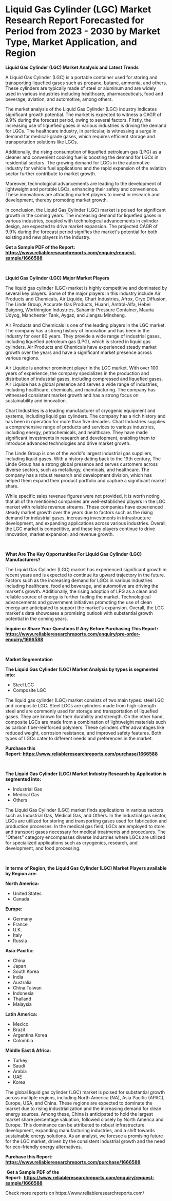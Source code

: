 <p><h1>Liquid Gas Cylinder (LGC) Market Research Report Forecasted for Period from 2023 -  2030 by Market Type, Market Application, and Region</h1></p><p><strong>Liquid Gas Cylinder (LGC) Market Analysis and Latest Trends</strong></p>
<p><p>A Liquid Gas Cylinder (LGC) is a portable container used for storing and transporting liquefied gases such as propane, butane, ammonia, and others. These cylinders are typically made of steel or aluminum and are widely used in various industries including healthcare, pharmaceuticals, food and beverage, aviation, and automotive, among others.</p><p>The market analysis of the Liquid Gas Cylinder (LGC) industry indicates significant growth potential. The market is expected to witness a CAGR of 9.9% during the forecast period, owing to several factors. Firstly, the increasing use of liquefied gases in various industries is driving the demand for LGCs. The healthcare industry, in particular, is witnessing a surge in demand for medical-grade gases, which requires efficient storage and transportation solutions like LGCs.</p><p>Additionally, the rising consumption of liquefied petroleum gas (LPG) as a cleaner and convenient cooking fuel is boosting the demand for LGCs in residential sectors. The growing demand for LGCs in the automotive industry for vehicle fuel applications and the rapid expansion of the aviation sector further contribute to market growth.</p><p>Moreover, technological advancements are leading to the development of lightweight and portable LGCs, enhancing their safety and convenience. These innovations are attracting market players to invest in research and development, thereby promoting market growth.</p><p>In conclusion, the Liquid Gas Cylinder (LGC) market is poised for significant growth in the coming years. The increasing demand for liquefied gases in various industries, coupled with technological advancements in cylinder design, are expected to drive market expansion. The projected CAGR of 9.9% during the forecast period signifies the market's potential for both existing and new players in the industry.</p></p>
<p><strong>Get a Sample PDF of the Report:&nbsp; <a href="https://www.reliableresearchreports.com/enquiry/request-sample/1666588">https://www.reliableresearchreports.com/enquiry/request-sample/1666588</a></strong></p>
<p>&nbsp;</p>
<p><strong>Liquid Gas Cylinder (LGC) Major Market Players</strong></p>
<p><p>The liquid gas cylinder (LGC) market is highly competitive and dominated by several key players. Some of the major players in this industry include Air Products and Chemicals, Air Liquide, Chart Industries, Afrox, Cryo Diffusion, The Linde Group, Accurate Gas Products, Huanri, Amtrol-Alfa, Hebei Baigong, Worthington Industries, Sahamitr Pressure Container, Mauria Udyog, Manchester Tank, Aygaz, and Jiangsu Minsheng.</p><p>Air Products and Chemicals is one of the leading players in the LGC market. The company has a strong history of innovation and has been in the industry for over 80 years. They provide a wide range of industrial gases, including liquefied petroleum gas (LPG), which is stored in liquid gas cylinders. Air Products and Chemicals have experienced steady market growth over the years and have a significant market presence across various regions.</p><p>Air Liquide is another prominent player in the LGC market. With over 100 years of experience, the company specializes in the production and distribution of industrial gases, including compressed and liquefied gases. Air Liquide has a global presence and serves a wide range of industries, including healthcare, chemicals, and manufacturing. The company has witnessed consistent market growth and has a strong focus on sustainability and innovation.</p><p>Chart Industries is a leading manufacturer of cryogenic equipment and systems, including liquid gas cylinders. The company has a rich history and has been in operation for more than five decades. Chart Industries supplies a comprehensive range of products and services to various industries, including energy, petrochemicals, and healthcare. They have made significant investments in research and development, enabling them to introduce advanced technologies and drive market growth.</p><p>The Linde Group is one of the world's largest industrial gas suppliers, including liquid gases. With a history dating back to the 19th century, The Linde Group has a strong global presence and serves customers across diverse sectors, such as metallurgy, chemicals, and healthcare. The company has a robust research and development division, which has helped them expand their product portfolio and capture a significant market share.</p><p>While specific sales revenue figures were not provided, it is worth noting that all of the mentioned companies are well-established players in the LGC market with reliable revenue streams. These companies have experienced steady market growth over the years due to factors such as the rising demand for industrial gases, increasing investments in infrastructure development, and expanding applications across various industries. Overall, the LGC market is competitive, and these key players continue to drive innovation, market expansion, and revenue growth.</p></p>
<p>&nbsp;</p>
<p><strong>What Are The Key Opportunities For Liquid Gas Cylinder (LGC) Manufacturers?</strong></p>
<p><p>The Liquid Gas Cylinder (LGC) market has experienced significant growth in recent years and is expected to continue its upward trajectory in the future. Factors such as the increasing demand for LGCs in various industries including healthcare, food and beverage, and automotive are driving the market's growth. Additionally, the rising adoption of LPG as a clean and reliable source of energy is further fueling the market. Technological advancements and government initiatives promoting the use of clean energy are anticipated to support the market's expansion. Overall, the LGC market's data showcases a promising outlook with substantial growth potential in the coming years.</p></p>
<p><strong>Inquire or Share Your Questions If Any Before Purchasing This Report: <a href="https://www.reliableresearchreports.com/enquiry/pre-order-enquiry/1666588">https://www.reliableresearchreports.com/enquiry/pre-order-enquiry/1666588</a></strong></p>
<p>&nbsp;</p>
<p><strong>Market Segmentation</strong></p>
<p><strong>The Liquid Gas Cylinder (LGC) Market Analysis by types is segmented into:</strong></p>
<p><ul><li>Steel LGC</li><li>Composite LGC</li></ul></p>
<p><p>The liquid gas cylinder (LGC) market consists of two main types: steel LGC and composite LGC. Steel LGCs are cylinders made from high-strength steel and are commonly used for storage and transportation of liquefied gases. They are known for their durability and strength. On the other hand, composite LGCs are made from a combination of lightweight materials such as carbon fiber-reinforced polymers. These cylinders offer advantages like reduced weight, corrosion resistance, and improved safety features. Both types of LGCs cater to different needs and preferences in the market.</p></p>
<p><strong>Purchase this Report:&nbsp;<a href="https://www.reliableresearchreports.com/purchase/1666588">https://www.reliableresearchreports.com/purchase/1666588</a></strong></p>
<p>&nbsp;</p>
<p><strong>The Liquid Gas Cylinder (LGC) Market Industry Research by Application is segmented into:</strong></p>
<p><ul><li>Industrial Gas</li><li>Medical Gas</li><li>Others</li></ul></p>
<p><p>The Liquid Gas Cylinder (LGC) market finds applications in various sectors such as Industrial Gas, Medical Gas, and Others. In the industrial gas sector, LGCs are utilized for storing and transporting gases used for fabrication and production processes. In the medical gas field, LGCs are employed to store and transport gases necessary for medical treatments and procedures. The "Others" category encompasses diverse industries where LGCs are utilized for specialized applications such as cryogenics, research, and development, and food processing.</p></p>
<p>&nbsp;</p>
<p><strong>In terms of Region, the Liquid Gas Cylinder (LGC) Market Players available by Region are:</strong></p>
<p>
    <p> <strong> North America: </strong>
        <ul>
            <li>United States</li>
            <li>Canada</li>
        </ul>
        </p> 
    <p> <strong> Europe: </strong>
        <ul>
            <li>Germany</li>
            <li>France</li>
            <li>U.K.</li>
            <li>Italy</li>
            <li>Russia</li>
        </ul>
        </p> 
    <p> <strong> Asia-Pacific: </strong>
        <ul>
            <li>China</li>
            <li>Japan</li>
            <li>South Korea</li>
            <li>India</li>
            <li>Australia</li>
            <li>China Taiwan</li>
            <li>Indonesia</li>
            <li>Thailand</li>
            <li>Malaysia</li>
        </ul>
        </p> 
    <p> <strong> Latin America: </strong>
        <ul>
            <li>Mexico</li>
            <li>Brazil</li>
            <li>Argentina Korea</li>
            <li>Colombia</li>
        </ul>
        </p> 
    <p> <strong> Middle East & Africa: </strong>
        <ul>
            <li>Turkey</li>
            <li>Saudi</li>
            <li>Arabia</li>
            <li>UAE</li>
            <li>Korea</li>
        </ul>
    </p>
    </p>
<p><p>The global liquid gas cylinder (LGC) market is poised for substantial growth across multiple regions, including North America (NA), Asia Pacific (APAC), Europe, USA, and China. These regions are expected to dominate the market due to rising industrialization and the increasing demand for clean energy sources. Among these, China is anticipated to hold the largest market share percentage valuation, followed closely by North America and Europe. This dominance can be attributed to robust infrastructure development, expanding manufacturing industries, and a shift towards sustainable energy solutions. As an analyst, we foresee a promising future for the LGC market, driven by the consistent industrial growth and the need for eco-friendly energy alternatives.</p></p>
<p><strong>Purchase this Report: <a href="https://www.reliableresearchreports.com/purchase/1666588">https://www.reliableresearchreports.com/purchase/1666588</a></strong></p>
<p>&nbsp;<strong>Get a Sample PDF of the Report:&nbsp;&nbsp;<a href="https://www.reliableresearchreports.com/enquiry/request-sample/1666588">https://www.reliableresearchreports.com/enquiry/request-sample/1666588</a></strong></p>
<p><strong></strong></p>
<p>Check more reports on https://www.reliableresearchreports.com/</p>